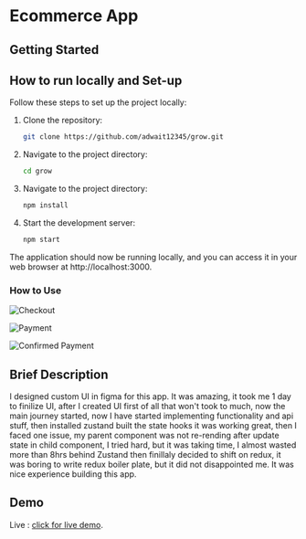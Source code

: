 # Ecommerce App

## Getting Started



  <a name="run-local"/>

  ## How to run locally and Set-up

  Follow these steps to set up the project locally:

1. Clone the repository:
   ```bash
   git clone https://github.com/adwait12345/grow.git
2. Navigate to the project directory:
    ```bash
    cd grow
3. Navigate to the project directory:
    ```bash
    npm install
3. Start the development server:
    ```bash
    npm start
The application should now be running locally, and you can access it in your web browser at http://localhost:3000.


### How to Use

![Checkout](https://github.com/adwait12345/grow/blob/master/public/Checkout.png?raw=true)

![Payment](https://github.com/adwait12345/grow/blob/master/public/Payment.png?raw=true)

![Confirmed Payment](https://github.com/adwait12345/grow/blob/master/public/Confirmed.png?raw=true)





<a name="demo"/>

## Brief Description
I designed custom UI in figma for this app. It was amazing, it took me 1 day to finilize UI,
after I created UI first of all that won't took to much, now the main journey started, now I have started implementing functionality and api stuff, then installed zustand built the state hooks it was working great, then I faced one issue, my parent component was not re-rending after update state in child component, I tried hard, but it was taking time, I almost wasted more than 8hrs behind Zustand then finillaly decided to shift on redux, it was boring to write redux boiler plate, but it did not disappointed me. It was nice experience building this app.




## Demo

Live : [click for live demo](https://grow-ashen.vercel.app/checkout).

  
